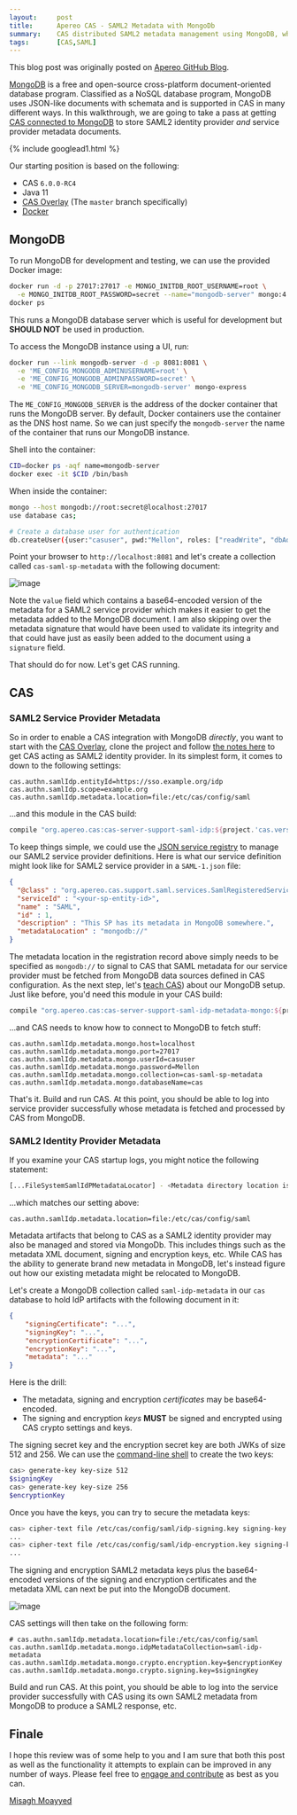 ```yaml
---
layout:     post
title:      Apereo CAS - SAML2 Metadata with MongoDb
summary:    CAS distributed SAML2 metadata management using MongoDB, where you learn how to store metadata documents inside MongoDB for CAS as a SAML2 identity provider and all other registered SAML2 service providers.
tags:       [CAS,SAML]
---
```


<div class="alert alert-success"><i class="far fa-lightbulb"></i> This blog post was originally posted on <a href="https://github.com/apereo/apereo.github.io">Apereo GitHub Blog</a>.</div>

[MongoDB](https://www.mongodb.com) is a free and open-source cross-platform document-oriented database program. Classified as a NoSQL database program, MongoDB uses JSON-like documents with schemata and is supported in CAS in many different ways. In this walkthrough, we are going to take a pass at getting [CAS connected to MongoDB](https://apereo.github.io/cas/6.0.x/installation/Configuring-SAML2-DynamicMetadata.html#mongodb) to store SAML2 identity provider *and* service provider metadata documents.

{% include googlead1.html  %}

Our starting position is based on the following:

- CAS `6.0.0-RC4`
- Java 11
- [CAS Overlay](https://github.com/apereo/cas-overlay-template) (The `master` branch specifically)
- [Docker](https://www.docker.com/get-started)

## MongoDB

To run MongoDB for development and testing, we can use the provided Docker image:

```bash
docker run -d -p 27017:27017 -e MONGO_INITDB_ROOT_USERNAME=root \
  -e MONGO_INITDB_ROOT_PASSWORD=secret --name="mongodb-server" mongo:4.0-xenial
docker ps
```

This runs a MongoDB database server which is useful for development but **SHOULD NOT** be used in production.

To access the MongoDB instance using a UI, run:

```bash
docker run --link mongodb-server -d -p 8081:8081 \
  -e 'ME_CONFIG_MONGODB_ADMINUSERNAME=root' \
  -e 'ME_CONFIG_MONGODB_ADMINPASSWORD=secret' \
  -e 'ME_CONFIG_MONGODB_SERVER=mongodb-server' mongo-express
```

The `ME_CONFIG_MONGODB_SERVER` is the address of the docker container that runs the MongoDB server. By default, Docker containers use the container as the DNS host name. So we can just specify the `mongodb-server` the name of the container that runs our MongoDB instance. 


Shell into the container:

```bash
CID=docker ps -aqf name=mongodb-server
docker exec -it $CID /bin/bash
```

When inside the container:

```bash
mongo --host mongodb://root:secret@localhost:27017
use database cas;

# Create a database user for authentication
db.createUser({user:"casuser", pwd:"Mellon", roles: ["readWrite", "dbAdmin"]})
```

Point your browser to `http://localhost:8081` and let's create a collection called `cas-saml-sp-metadata` with the following document:

![image](https://user-images.githubusercontent.com/1205228/47908722-10576a80-dea3-11e8-82e1-b812c085d1c0.png)

Note the `value` field which contains a base64-encoded version of the metadata for a SAML2 service provider which makes it easier to get the metadata added to the MongoDB document. I am also skipping over the metadata signature that would have been used to validate its integrity and that could have just as easily been added to the document using a `signature` field.

That should do for now. Let's get CAS running.

## CAS

### SAML2 Service Provider Metadata

So in order to enable a CAS integration with MongoDB *directly*, you want to start with the [CAS Overlay](https://github.com/apereo/cas-overlay-template), clone the project and follow [the notes here](https://apereo.github.io/cas/6.0.x/installation/Configuring-SAML2-Authentication.html) to get CAS acting as SAML2 identity provider. In its simplest form, it comes to down to the following settings:

```properties
cas.authn.samlIdp.entityId=https://sso.example.org/idp
cas.authn.samlIdp.scope=example.org
cas.authn.samlIdp.metadata.location=file:/etc/cas/config/saml
```

...and this module in the CAS build:

```gradle
compile "org.apereo.cas:cas-server-support-saml-idp:${project.'cas.version'}"
```

To keep things simple, we could use the [JSON service registry](https://apereo.github.io/cas/6.0.x/services/JSON-Service-Management.html) to manage our SAML2 service provider definitions. Here is what our service definition might look like for SAML2 service provider in a `SAML-1.json` file:

```json
{
  "@class" : "org.apereo.cas.support.saml.services.SamlRegisteredService",
  "serviceId" : "<your-sp-entity-id>",
  "name" : "SAML",
  "id" : 1,
  "description" : "This SP has its metadata in MongoDB somewhere.",
  "metadataLocation" : "mongodb://"
}
```

The metadata location in the registration record above simply needs to be specified as `mongodb://` to signal to CAS that SAML metadata for our service provider must be fetched from MongoDB data sources defined in CAS configuration. As the next step, let's [teach CAS](https://apereo.github.io/cas/6.0.x/installation/Configuring-SAML2-DynamicMetadata.html#mongodb)) about our MongoDB setup. Just like before, you'd need this module in your CAS build:

```gradle
compile "org.apereo.cas:cas-server-support-saml-idp-metadata-mongo:${project.'cas.version'}"
```

...and CAS needs to know how to connect to MongoDB to fetch stuff:

```properties
cas.authn.samlIdp.metadata.mongo.host=localhost
cas.authn.samlIdp.metadata.mongo.port=27017
cas.authn.samlIdp.metadata.mongo.userId=casuser
cas.authn.samlIdp.metadata.mongo.password=Mellon
cas.authn.samlIdp.metadata.mongo.collection=cas-saml-sp-metadata
cas.authn.samlIdp.metadata.mongo.databaseName=cas
```

That's it. Build and run CAS. At this point, you should be able to log into service provider successfully whose metadata is fetched and processed by CAS from MongoDB.


### SAML2 Identity Provider Metadata

If you examine your CAS startup logs, you might notice the following statement:

```bash
[...FileSystemSamlIdPMetadataLocator] - <Metadata directory location is at [/etc/cas/config/saml]>
```

...which matches our setting above:

```properties
cas.authn.samlIdp.metadata.location=file:/etc/cas/config/saml
```

Metadata artifacts that belong to CAS as a SAML2 identity provider may also be managed and stored via MongoDb. This includes things such as the metadata XML document, signing and encryption keys, etc. While CAS has the ability to generate brand new metadata in MongoDB, let's instead figure out how our existing metadata might be relocated to MongoDB.

Let's create a MongoDB collection called `saml-idp-metadata` in our `cas` database to hold IdP artifacts with the following document in it:

```json
{
    "signingCertificate": "...",
    "signingKey": "...",
    "encryptionCertificate": "...",
    "encryptionKey": "...",
    "metadata": "..."
}
```

Here is the drill:

- The metadata, signing and encryption *certificates* may be base64-encoded.
- The signing and encryption *keys* **MUST** be signed and encrypted using CAS crypto settings and keys.

The signing secret key and the encryption secret key are both JWKs of size 512 and 256. We can use the [command-line shell](https://apereo.github.io/cas/6.0.x/installation/Configuring-Commandline-Shell.html) to create the two keys:

```bash
cas> generate-key key-size 512
$signingKey
cas> generate-key key-size 256
$encryptionKey
```

Once you have the keys, you can try to secure the metadata keys:

```bash
cas> cipher-text file /etc/cas/config/saml/idp-signing.key signing-key $signingKey encryption-key $encryptionKey
...
cas> cipher-text file /etc/cas/config/saml/idp-encryption.key signing-key $signingKey encryption-key $encryptionKey
...
```

The signing and encryption SAML2 metadata keys plus the base64-encoded versions of the signing and encryption certificates and the metadata XML can next be put into the MongoDB document.

![image](https://user-images.githubusercontent.com/1205228/47927581-f2a4f800-ded8-11e8-8180-5e299be02114.png)

CAS settings will then take on the following form:

```properties
# cas.authn.samlIdp.metadata.location=file:/etc/cas/config/saml
cas.authn.samlIdp.metadata.mongo.idpMetadataCollection=saml-idp-metadata
cas.authn.samlIdp.metadata.mongo.crypto.encryption.key=$encryptionKey
cas.authn.samlIdp.metadata.mongo.crypto.signing.key=$signingKey
```

Build and run CAS. At this point, you should be able to log into the service provider successfully with CAS using its own SAML2 metadata from MongoDB to produce a SAML2 response, etc.

## Finale

I hope this review was of some help to you and I am sure that both this post as well as the functionality it attempts to explain can be improved in any number of ways. Please feel free to [engage and contribute](https://apereo.github.io/cas/developer/Contributor-Guidelines.html) as best as you can.

[Misagh Moayyed](https://fawnoos.com)
